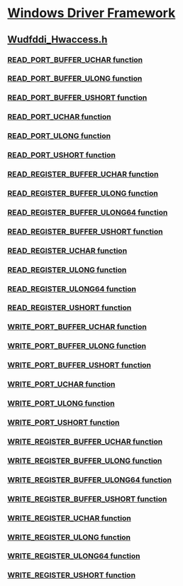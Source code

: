 # [Windows Driver Framework](../_wdf/index.md)
## [Wudfddi_Hwaccess.h](index.md)
### [READ_PORT_BUFFER_UCHAR function](../wudfddi_hwaccess/nf-wudfddi_hwaccess-read_port_buffer_uchar.md)
### [READ_PORT_BUFFER_ULONG function](../wudfddi_hwaccess/nf-wudfddi_hwaccess-read_port_buffer_ulong.md)
### [READ_PORT_BUFFER_USHORT function](../wudfddi_hwaccess/nf-wudfddi_hwaccess-read_port_buffer_ushort.md)
### [READ_PORT_UCHAR function](../wudfddi_hwaccess/nf-wudfddi_hwaccess-read_port_uchar.md)
### [READ_PORT_ULONG function](../wudfddi_hwaccess/nf-wudfddi_hwaccess-read_port_ulong.md)
### [READ_PORT_USHORT function](../wudfddi_hwaccess/nf-wudfddi_hwaccess-read_port_ushort.md)
### [READ_REGISTER_BUFFER_UCHAR function](../wudfddi_hwaccess/nf-wudfddi_hwaccess-read_register_buffer_uchar.md)
### [READ_REGISTER_BUFFER_ULONG function](../wudfddi_hwaccess/nf-wudfddi_hwaccess-read_register_buffer_ulong.md)
### [READ_REGISTER_BUFFER_ULONG64 function](../wudfddi_hwaccess/nf-wudfddi_hwaccess-read_register_buffer_ulong64.md)
### [READ_REGISTER_BUFFER_USHORT function](../wudfddi_hwaccess/nf-wudfddi_hwaccess-read_register_buffer_ushort.md)
### [READ_REGISTER_UCHAR function](../wudfddi_hwaccess/nf-wudfddi_hwaccess-read_register_uchar.md)
### [READ_REGISTER_ULONG function](../wudfddi_hwaccess/nf-wudfddi_hwaccess-read_register_ulong.md)
### [READ_REGISTER_ULONG64 function](../wudfddi_hwaccess/nf-wudfddi_hwaccess-read_register_ulong64.md)
### [READ_REGISTER_USHORT function](../wudfddi_hwaccess/nf-wudfddi_hwaccess-read_register_ushort.md)
### [WRITE_PORT_BUFFER_UCHAR function](../wudfddi_hwaccess/nf-wudfddi_hwaccess-write_port_buffer_uchar.md)
### [WRITE_PORT_BUFFER_ULONG function](../wudfddi_hwaccess/nf-wudfddi_hwaccess-write_port_buffer_ulong.md)
### [WRITE_PORT_BUFFER_USHORT function](../wudfddi_hwaccess/nf-wudfddi_hwaccess-write_port_buffer_ushort.md)
### [WRITE_PORT_UCHAR function](../wudfddi_hwaccess/nf-wudfddi_hwaccess-write_port_uchar.md)
### [WRITE_PORT_ULONG function](../wudfddi_hwaccess/nf-wudfddi_hwaccess-write_port_ulong.md)
### [WRITE_PORT_USHORT function](../wudfddi_hwaccess/nf-wudfddi_hwaccess-write_port_ushort.md)
### [WRITE_REGISTER_BUFFER_UCHAR function](../wudfddi_hwaccess/nf-wudfddi_hwaccess-write_register_buffer_uchar.md)
### [WRITE_REGISTER_BUFFER_ULONG function](../wudfddi_hwaccess/nf-wudfddi_hwaccess-write_register_buffer_ulong.md)
### [WRITE_REGISTER_BUFFER_ULONG64 function](../wudfddi_hwaccess/nf-wudfddi_hwaccess-write_register_buffer_ulong64.md)
### [WRITE_REGISTER_BUFFER_USHORT function](../wudfddi_hwaccess/nf-wudfddi_hwaccess-write_register_buffer_ushort.md)
### [WRITE_REGISTER_UCHAR function](../wudfddi_hwaccess/nf-wudfddi_hwaccess-write_register_uchar.md)
### [WRITE_REGISTER_ULONG function](../wudfddi_hwaccess/nf-wudfddi_hwaccess-write_register_ulong.md)
### [WRITE_REGISTER_ULONG64 function](../wudfddi_hwaccess/nf-wudfddi_hwaccess-write_register_ulong64.md)
### [WRITE_REGISTER_USHORT function](../wudfddi_hwaccess/nf-wudfddi_hwaccess-write_register_ushort.md)
